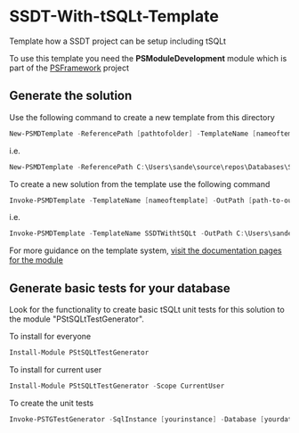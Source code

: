 ﻿# SSDT-With-tSQLt-Template
Template how a SSDT project can be setup including tSQLt

To use this template you need the **PSModuleDevelopment** module which is part of the [PSFramework](https://github.com/PowershellFrameworkCollective/psframework) project

## Generate the solution

Use the following command to create a new template from this directory

```powershell
New-PSMDTemplate -ReferencePath [pathtofolder] -TemplateName [nameoftemplate]
```

i.e.

```powershell
New-PSMDTemplate -ReferencePath C:\Users\sande\source\repos\Databases\SSDT-With-tSQLt-Template -TemplateName SSDTWithtSQLt
```

To create a new solution from the template use the following command

```powershell
Invoke-PSMDTemplate -TemplateName [nameoftemplate] -OutPath [path-to-output-to] -Name [nameofproject]
```

i.e.

```powershell
Invoke-PSMDTemplate -TemplateName SSDTWithtSQLt -OutPath C:\Users\sande\source\repos\Databases -Name DatabaseProject1
```

For more guidance on the template system, [visit the documentation pages for the module](https://psframework.org/documentation/documents/psmoduledevelopment/templates.html)

## Generate basic tests for your database
Look for the functionality to create basic tSQLt unit tests for this solution to the module "PStSQLtTestGenerator".

To install for everyone

```powershell
Install-Module PStSQLtTestGenerator
```

To install for current user

```powershell
Install-Module PStSQLtTestGenerator -Scope CurrentUser
```

To create the unit tests

```powershell
Invoke-PSTGTestGenerator -SqlInstance [yourinstance] -Database [yourdatabase] -OutputPath [path to SSDT project test folder]
```